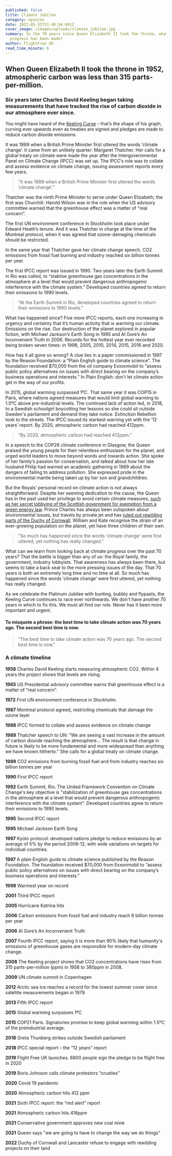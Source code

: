 ```yaml
---
published: false
title: Climate Jubilee
category: opinion
date: 2022-05-31T11:49:54.691Z
cover_image: /images/uploads/climate_jubilee.jpg
summary: In the 70 years since Queen Elizabeth II took the throne, what climate
  progress has been made?
author: FlightFree UK
read_time_minute: 6
---
```

## When Queen Elizabeth II took the throne in 1952, atmospheric carbon was less than 315 parts-per-million.

### Six years later Charles David Keeling began taking measurements that have tracked the rise of carbon dioxide in our atmosphere ever since.

You might have heard of the [Keeling Curve](https://education.nationalgeographic.org/resource/keeling-curve) – that’s the shape of his graph, curving ever upwards even as treaties are signed and pledges are made to reduce carbon dioxide emissions.

It was 1989 when a British Prime Minister first uttered the words ‘climate change’. It came from an unlikely quarter: Margaret Thatcher. Her calls for a global treaty on climate were made the year after the Intergovernmental Panel on Climate Change (IPCC) was set up. The IPCC’s role was to collate and assess evidence on climate change, issuing assessment reports every few years.

> "It was 1989 when a British Prime Minister first uttered the words ‘climate change’."

Thatcher was the ninth Prime Minister to serve under Queen Elizabeth; the first was Churchill. Harold Wilson was in the role when the US advisory committee warned that the greenhouse effect was a matter of “real concern”. 

The first UN environment conference in Stockholm took place under Edward Heath’s tenure. And it was Thatcher in charge at the time of the Montreal protocol, when it was agreed that ozone-damaging chemicals should be restricted. 

In the same year that Thatcher gave her climate change speech, CO2 emissions from fossil fuel burning and industry reached six billion tonnes per year.

The first IPCC report was issued in 1990. Two years later the Earth Summit in Rio was called, to “stablise greenhouse gas concentrations in the atmosphere at a level that would prevent dangerous anthropogenic interference with the climate system.” Developed countries agreed to return their emissions to 1990 levels.

> "At the Earth Summit in Rio, developed countries agreed to return their emissions to 1990 levels."

What has happened since? Five more IPCC reports, each one increasing in urgency and certainty that it’s human activity that is warming our climate. Emissions on the rise. Our destruction of the planet explored in popular fiction, with Michael Jackson’s Earth Song in 1995 and Al Gore’s An Inconvenient Truth in 2006. Records for the hottest year ever recorded being broken seven times: in 1998, 2005, 2010, 2014, 2015, 2016 and 2020. 

How has it all gone so wrong? A clue lies in a paper commissioned in 1997 by the Reason Foundation: a “Plain English guide to climate science”. The foundation received $70,000 from the oil company Exxonmobil to “assess public policy alternatives on issues with direct bearing on the company’s business operations and interests.” In Plain English: don’t let climate action get in the way of our profits.

In 2015, global warming surpassed 1ºC. That same year it was COP15 in Paris, where nations agreed measures that would limit global warming to 1.5ºC above pre-industrial levels. The continued lack of action led, in 2018, to a Swedish schoolgirl boycotting her lessons so she could sit outside Sweden's parliament and demand they take notice. Extinction Rebellion took to the streets. The IPCC issued its starkest warning yet with the ’12 years’ report. By 2020, atmospheric carbon had reached 412ppm.

> "By 2020, atmospheric carbon had reached 412ppm."

In a speech to the COP26 climate conference in Glasgow, the Queen praised the young people for their relentless enthusiasm for the planet, and urged world leaders to move beyond words and towards action. She spoke of her family’s passion for conservation, and talked about how her late husband Philip had warned an academic gathering in 1969 about the dangers of failing to address pollution. She expressed pride in the environmental mantle being taken up by her son and grandchildren. 

But the Royals’ personal record on climate action is not always straightforward. Despite her seeming dedication to the cause, the Queen has in the past used her privilege to avoid certain climate measures, [such as her secret lobbying of the Scottish government for exemption from a green energy law](https://www.theguardian.com/uk-news/2021/jul/28/queen-secretly-lobbied-scottish-ministers-climate-law-exemption). Prince Charles has always been outspoken about environmental issues, but travels by private jet and has [ruled out rewilding parts of the Duchy of Cornwall](https://www.theguardian.com/environment/2022/jun/01/duchies-of-lancaster-and-cornwall-snub-tree-campaigners). William and Kate recognise the strain of an ever-growing population on the planet, yet have three children of their own.

> "So much has happened since the words ‘climate change’ were first uttered, yet nothing has really changed."

What can we learn from looking back at climate progress over the past 70 years? That the battle is bigger than any of us: the Royal family, the government, industry lobbyists. That awareness has always been there, but seems to take a back seat to the more pressing issues of the day. That 70 years is both an extremely long time and no time at all. So much has happened since the words ‘climate change’ were first uttered, yet nothing has really changed.

As we celebrate the Platinum Jubilee with bunting, bubbly and flypasts, the Keeling Curve continues to race ever northwards. We don't have another 70 years in which to fix this. We must all find our role. Never has it been more important and urgent. 

#### To misquote a phrase: the best time to take climate action was 70 years ago. The second best time is now. 

> "The best time to take climate action was 70 years ago. The second best time is now."

### A climate timeline

**1958** Charles David Keeling starts measuring atmospheric CO2. Within 4 years the project shows that levels are rising.  

**1965** US Presidential advisory committee warns that greenhouse effect is a matter of “real concern”.

**1972** First UN environment conference in Stockholm. 

**1987** Montreal protocol agreed, restricting chemicals that damage the ozone layer

**1988** IPCC formed to collate and assess evidence on climate change

**1989** Thatcher speech to UN: "We are seeing a vast increase in the amount of carbon dioxide reaching the atmosphere... The result is that change in future is likely to be more fundamental and more widespread than anything we have known hitherto." She calls for a global treaty on climate change.

**1989** CO2 emissions from burning fossil fuel and from industry reaches six billion tonnes per year

**1990** First IPCC report

**1992** Earth Summit, Rio. The United Framework Convention on Climate Change's key objective is "stabilization of greenhouse gas concentrations in the atmosphere at a level that would prevent dangerous anthropogenic interference with the climate system". Developed countries agree to return their emissions to 1990 levels.

**1995** Second IPCC report

**1995** Michael Jackson Earth Song

**1997** Kyoto protocol: developed nations pledge to reduce emissions by an average of 5% by the period 2008-12, with wide variations on targets for individual countries.

**1997** A plain English guide to climate science published by the Reason Foundation. The foundation received $70,000 from Exxonmobil to “assess public policy alternatives on issues with direct bearing on the company’s business operations and interests.”

**1998** Warmest year on record

**2001** Third IPCC report

**2005** Hurricane Katrina hits 

**2006** Carbon emissions from fossil fuel and industry reach 8 billion tonnes per year

**2006** Al Gore’s An Inconvenient Truth

**2007** Fourth IPCC report, saying it is more than 90% likely that humanity's emissions of greenhouse gases are responsible for modern-day climate change.

**2008** The Keeling project shows that CO2 concentrations have risen from 315 parts-per-million (ppm) in 1958 to 380ppm in 2008.

**2009** UN climate summit in Copenhagen

**2012** Arctic sea ice reaches a record for the lowest summer cover since satellite measurements began in 1979.

**2013** Fifth IPCC report 

**2015** Global warming surpasses 1ºC

**2015** COP21 Paris. Signatories promise to keep global warming within 1.5ºC of the preindustrial average.

**2018** Greta Thunberg strikes outside Swedish parliament

**2018** IPCC special report – the “12 years” report

**2019** Flight Free UK launches. 6800 people sign the pledge to be flight free in 2020

**2019** Boris Johnson calls climate protestors “crusties” 

**2020** Covid 19 pandemic

**2020** Atmospheric carbon hits 412 ppm 

**2021** Sixth IPCC report: the “red alert” report

**2021** Atmospheric carbon hits 416ppm

**2021** Conservative government approves new coal mine 

**2021** Queen says "we are going to have to change the way we do things" 

**2022** Duchy of Cornwall and Lancaster refuse to engage with rewilding projects on their land